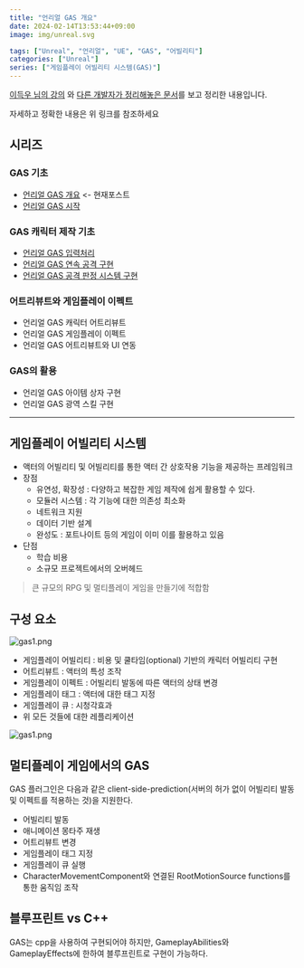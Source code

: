 ```yaml
---
title: "언리얼 GAS 개요"
date: 2024-02-14T13:53:44+09:00
image: img/unreal.svg

tags: ["Unreal", "언리얼", "UE", "GAS", "어빌리티"]
categories: ["Unreal"]
series: ["게임플레이 어빌리티 시스템(GAS)"]
---
```



[이득우 님의 강의](https://www.inflearn.com/course/%EC%9D%B4%EB%93%9D%EC%9A%B0-%EC%96%B8%EB%A6%AC%EC%96%BC-%ED%94%84%EB%A1%9C%EA%B7%B8%EB%9E%98%EB%B0%8D-part-4)
와 [다른 개발자가 정리해놓은 문서](https://github.com/tranek/GASDocumentation)를 보고 정리한 내용입니다.

자세하고 정확한 내용은 위 링크를 참조하세요
 
## 시리즈
### GAS 기초
- [언리얼 GAS 개요](../언리얼-gas-개요/) <- 현재포스트
- [언리얼 GAS 시작](../언리얼-gas-시작/)
### GAS 캐릭터 제작 기초
- [언리얼 GAS 입력처리](../언리얼-gas-입력처리/)
- [언리얼 GAS 연속 공격 구현](../언리얼-gas-연속-공격-구현/)
- [언리얼 GAS 공격 판정 시스템 구현](../언리얼-gas-공격-판정-시스템-구현/)
### 어트리뷰트와 게임플레이 이펙트
- 언리얼 GAS 캐릭터 어트리뷰트
- 언리얼 GAS 게임플레이 이펙트
- 언리얼 GAS 어트리뷰트와 UI 연동
### GAS의 활용
- 언리얼 GAS 아이템 상자 구현
- 언리얼 GAS 광역 스킬 구현


---------------

## 게임플레이 어빌리티 시스템 
- 액터의 어빌리티 및 어빌리티를 통한 액터 간 상호작용 기능을 제공하는 프레임워크
- 장점
  - 유연성, 확장성 : 다양하고 복잡한 게임 제작에 쉽게 활용할 수 있다.
  - 모듈러 시스템 : 각 기능에 대한 의존성 최소화
  - 네트워크 지원
  - 데이터 기반 설계
  - 완성도 : 포트나이트 등의 게임이 이미 이를 활용하고 있음
- 단점
  - 학습 비용
  - 소규모 프로젝트에서의 오버헤드

> 큰 규모의 RPG 및 멀티플레이 게임을 만들기에 적합함


## 구성 요소

![gas1.png](img/post/gas/gas1.png)

- 게임플레이 어빌리티 : 비용 및 쿨타임(optional) 기반의 캐릭터 어빌리티 구현
- 어트리뷰트 : 액터의 특성 조작
- 게임플레이 이펙트 : 어빌리티 발동에 따른 액터의 상태 변경
- 게임플레이 태그 : 액터에 대한 태그 지정
- 게임플레이 큐 : 시청각효과
- 위 모든 것들에 대한 레플리케이션

![gas1.png](img/post/gas/gas2.png)

## 멀티플레이 게임에서의 GAS
GAS 플러그인은 다음과 같은 client-side-prediction(서버의 허가 없이 어빌리티 발동 및 이펙트를 적용하는 것)을 지원한다.

- 어빌리티 발동
- 애니메이션 몽타주 재생
- 어트리뷰트 변경
- 게임플레이 태그 지정
- 게임플레이 큐 실행
- CharacterMovementComponent와 연결된 RootMotionSource functions를 통한 움직임 조작

## 블루프린트 vs C++

GAS는 cpp을 사용하여 구현되어야 하지만, GameplayAbilities와 GameplayEffects에 한하여 블루프린트로 구현이 가능하다.